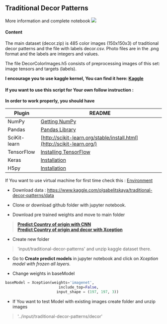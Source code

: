 ## Traditional Decor Patterns  

More information and complete notebook 
[![](https://mateuszgrzyb.pl/wp-content/uploads/2017/07/kaggle-logo-transparent-300.png)](https://www.kaggle.com/olgabelitskaya/traditional-decor-patterns)  

#### Content

The main dataset (decor.zip) is 485 color images (150x150x3) of traditional decor patterns and the file with labels decor.csv. Photo files are in the .png format and the labels are integers and values.

The file DecorColorImages.h5 consists of preprocessing images of this set: image tensors and targets (labels).

**I encourage you to use kaggle kernel, You can find it here: [Kaggle](https://www.kaggle.com/rafalb/transfer-learning-and-image-preprocessing-94)**  

#### If you want to use this script for Your own follow instruction :   

**In order to work properly, you should have**  

| Plugin | README |
| ------ | ------ |
| NumPy | [Getting NumPy](http://www.numpy.org/) |
| Pandas | [Pandas Library](https://pandas.pydata.org/) |
| SciKit-learn | [http://scikit-learn.org/stable/install.html](http://scikit-learn.org/) |
| TensorFlow | [Installing TensorFlow ](https://www.tensorflow.org/install/) |
| Keras | [Installation](https://keras.io/#installation) |
| H5py | [Installation](http://docs.h5py.org/en/latest/build.html)|
  
  
If You want to use virtual machine for first time check this : [Environment](https://github.com/dataworkshop/course_env)  


* Download data : https://www.kaggle.com/olgabelitskaya/traditional-decor-patterns/data  
  
* Clone or download github folder with jupyter notebook.  

* Download pre trained weights and move to main folder
> **[Predict Country of origin with CNN](https://www.kaggle.com/rafalb/transfer-learning-and-image-preprocessing-94/output)**  
> **[Predict Country of origin and decor with Xception](https://www.kaggle.com/rafalb/transfer-learning-and-image-preprocessing-94/output)**  
  
* Create new folder 
> 'input/traditional-decor-patterns'   and unzip kaggle dataset there.  
  
* Go to **Create predict models** in jupyter notebook and click on *Xception model with frozen all layers*.  
  
* Change weights in baseModel  
``` python
baseModel = Xception(weights='imagenet', 
                        include_top=False,
                       input_shape = (197, 197, 3))
```

* If You want to test Model with existing images create folder  and unzip images
> '../input/traditional-decor-patterns/decor'   


  
